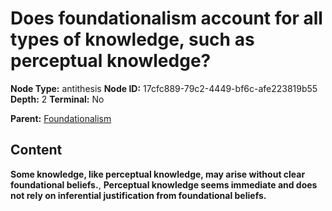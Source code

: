 # Does foundationalism account for all types of knowledge, such as perceptual knowledge?

**Node Type:** antithesis
**Node ID:** 17cfc889-79c2-4449-bf6c-afe223819b55
**Depth:** 2
**Terminal:** No

**Parent:** [Foundationalism](foundationalism.md)

## Content

**Some knowledge, like perceptual knowledge, may arise without clear foundational beliefs.**, **Perceptual knowledge seems immediate and does not rely on inferential justification from foundational beliefs.**
